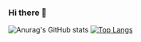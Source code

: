 ### Hi there 👋

<!--
**bubinbei/bubinbei** is a ✨ _special_ ✨ repository because its `README.md` (this file) appears on your GitHub profile.

Here are some ideas to get you started:

- 🔭 I’m currently working on ...
- 🌱 I’m currently learning ...
- 👯 I’m looking to collaborate on ...
- 🤔 I’m looking for help with ...
- 💬 Ask me about ...
- 📫 How to reach me: ...
- 😄 Pronouns: ...
- ⚡ Fun fact: ...
-->
![Anurag's GitHub stats](https://github-readme-stats.vercel.app/api?username=bubinbei&show_icons=true&theme=radical)
[![Top Langs](https://github-readme-stats.vercel.app/api/top-langs/?username=bubinbei&layout=compact)](https://github.com/anuraghazra/github-readme-stats)
